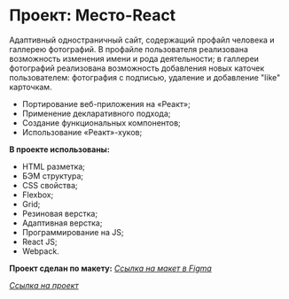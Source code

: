 # Проект: Место-React

Адаптивный одностраничный сайт, содержащий профайл человека и галлерею фотографий. В профайле пользователя реализована возможность изменения имени и рода деятельности; в галлереи фотографий реализована возможность добавления новых каточек пользователем: фотография с подписью, удаление и добавление "like" карточкам.

* Портирование веб-приложения на «Реакт»;
* Применение декларативного подхода;
* Создание функциональных компонентов;
* Использование «Реакт»-хуков;

**В проекте использованы:**
* HTML разметка;
* БЭМ структура;
* CSS свойства;
* Flexbox;
* Grid;
* Резиновая верстка;
* Адаптивная верстка;
* Программирование на JS;
* React JS;
* Webpack. 

**Проект сделан по макету:**
*[Ссылка на макет в Figma](https://www.figma.com/file/2cn9N9jSkmxD84oJik7xL7/JavaScript.-Sprint-4?node-id=0%3A1)*

*[Ссылка на проект](https://ms-alina.github.io/mesto-react/index.html)*